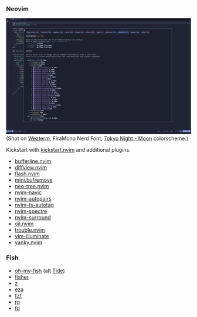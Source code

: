 ### Neovim

![img0.jpg](./img/img1.jpg)
(Shot on [Wezterm](https://github.com/wez/wezterm), FiraMono Nerd Font, [Tokyo Night - Moon](https://github.com/folke/tokyonight.nvim) colorscheme.)

Kickstart with [kickstart.nvim](https://github.com/nvim-lua/kickstart.nvim) and additional plugins.

- [bufferline.nvim](https://github.com/akinsho/bufferline.nvim)
- [diffview.nvim](https://github.com/sindrets/diffview.nvim)
- [flash.nvim](https://github.com/folke/flash.nvim)
- [mini.bufremove](https://github.com/echasnovski/mini.bufremove)
- [neo-tree.nvim](https://github.com/nvim-neo-tree/neo-tree.nvim)
- [nvim-navic](https://github.com/SmiteshP/nvim-navic)
- [nvim-autopairs](https://github.com/windwp/nvim-autopairs)
- [nvim-ts-autotag](https://github.com/windwp/nvim-ts-autotag)
- [nvim-spectre](https://github.com/nvim-pack/nvim-spectre)
- [nvim-surround](https://github.com/kylechui/nvim-surround)
- [oil.nvim](https://github.com/stevearc/oil.nvim)
- [trouble.nvim](https://github.com/folke/trouble.nvim)
- [vim-illuminate](https://github.com/RRethy/vim-illuminate)
- [yanky.nvim](https://github.com/gbprod/yanky.nvim)

### Fish

- [oh-my-fish](https://github.com/oh-my-fish/oh-my-fish) (alt [Tide](https://github.com/IlanCosman/tide))
- [fisher](https://github.com/jorgebucaran/fisher)
- [z](https://github.com/jethrokuan/z)
- [eza](https://github.com/eza-community/eza)
- [fzf](https://github.com/junegunn/fzf)
- [rg](https://github.com/BurntSushi/ripgrep)
- [fd](https://github.com/sharkdp/fd)
